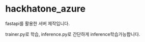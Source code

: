 # hackhatone_azure

 fastapi를 활용한 서버 제작입니다. 

 trainer.py로 학습, inference.py로 간단하게 inference학습가능합니다.
